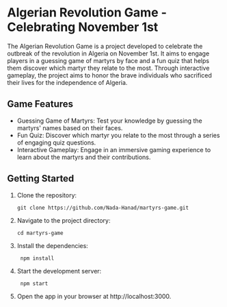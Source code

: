 # Algerian Revolution Game - Celebrating November 1st


The Algerian Revolution Game is a project developed to celebrate the outbreak of the revolution in Algeria on November 1st. It aims to engage players in a guessing game of martyrs by face and a fun quiz that helps them discover which martyr they relate to the most. Through interactive gameplay, the project aims to honor the brave individuals who sacrificed their lives for the independence of Algeria.

## Game Features

- Guessing Game of Martyrs: Test your knowledge by guessing the martyrs' names based on their faces.
- Fun Quiz: Discover which martyr you relate to the most through a series of engaging quiz questions.
- Interactive Gameplay: Engage in an immersive gaming experience to learn about the martyrs and their contributions.

## Getting Started

1. Clone the repository:

   ```shell
   git clone https://github.com/Nada-Hanad/martyrs-game.git
   ```

2. Navigate to the project directory:

   ```shell
   cd martyrs-game
   ```

3. Install the dependencies:

   ```shell
    npm install
   ```

4. Start the development server:

   ```shell
    npm start
   ```

5. Open the app in your browser at http://localhost:3000.
